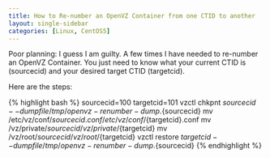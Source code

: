```yaml
---
title: How to Re-number an OpenVZ Container from one CTID to another
layout: single-sidebar
categories: [Linux, CentOS5]
---
```


Poor planning: I guess I am guilty. A few times I have needed to re-number an OpenVZ Container. You just need to know what your current CTID is (sourcecid) and your desired target CTID (targetcid).
<!--more-->

Here are the steps:

{% highlight bash %}
sourcecid=100
targetcid=101
vzctl chkpnt ${sourcecid} --dumpfile /tmp/openvz-renumber-dump.${sourcecid}
mv /etc/vz/conf/${sourcecid}.conf /etc/vz/conf/${targetcid}.conf
mv /vz/private/${sourcecid} /vz/private/${targetcid}
mv /vz/root/${sourcecid} /vz/root/${targetcid}
vzctl restore ${targetcid} --dumpfile /tmp/openvz-renumber-dump.${sourcecid}
{% endhighlight %}